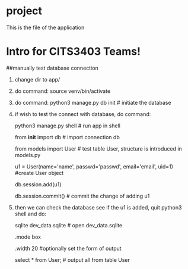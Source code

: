 # project
This is the file of the application

# Intro for CITS3403 Teams!

##manually test database connection

1. change dir to app/

2. do command:  source venv/bin/activate

3. do command:  python3 manage.py db init       # initiate the database

4. if wish to test the connect with database, do command:

    python3 manage.py shell     # run app in shell
    
    from __init__ import db     # import connection db
    
    from models import User     # test table User, structure is introduced in models.py
    
    u1 = User(name='name', passwd='passwd', email='email', uid=1)   #create User object
    
    db.session.add(u1)
    
    db.session.commit()         # commit the change of adding u1
    
5. then we can check the database see if the u1 is added, quit python3 shell and do:
    
    sqlite dev_data.sqlite      # open dev_data.sqlite
    
    .mode box
    
    .width 20                   #optionally set the form of output
    
    select * from User;         # output all from table User


